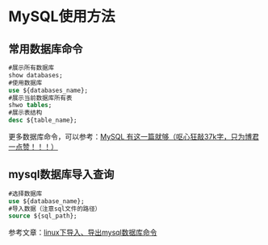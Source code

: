 # MySQL使用方法

## 常用数据库命令

```sql
#展示所有数据库
show databases;
#使用数据库
use ${databases_name};
#展示当前数据库所有表
shwo tables;
#展示表结构
desc ${table_name};
```

更多数据库命令，可以参考：[MySQL 有这一篇就够（呕心狂敲37k字，只为博君一点赞！！！）](https://blog.csdn.net/weixin_45851945/article/details/114287877)

## mysql数据库导入查询

```sql
#选择数据库
use ${database_name};
#导入数据（注意sql文件的路径）
source ${sql_path};
```

参考文章：[linux下导入、导出mysql数据库命令](https://blog.csdn.net/weixin_30299539/article/details/94830837)
